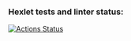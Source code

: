 ### Hexlet tests and linter status:
[![Actions Status](https://github.com/Piranha887/python-project-49/workflows/hexlet-check/badge.svg)](https://github.com/Piranha887/python-project-49/actions)